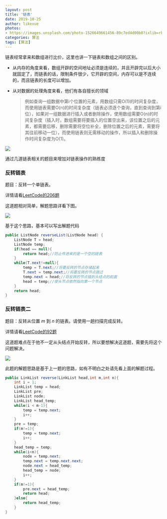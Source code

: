 ```yaml
---
layout: post
title: '链表'
date: 2019-10-25
author: likexue
photos:
- https://images.unsplash.com/photo-1526649661456-89c7ed4d00b8?ixlib=rb-1.2.1&ixid=eyJhcHBfaWQiOjEyMDd9&auto=format&fit=crop&w=500&q=60
categories: 算法
tags: [算法]
---
```




   链表经常拿来和数组进行比价，这里也讲一下链表和数组之间的区别。

+ 从内存的角度来看，数组开辟的空间地址必须是连续的，并且开辟完以后大小就固定了，而链表的话，限制条件很少，它开辟的空间，内存可以是不连续的，而且链表的长度可以增加。

+ 从对数据的处理角度来看，他们有各自擅长的领域

  > 例如查询一组数据中第i个位置的元素，用数组只需O(1)的时间复杂度，而使用链表需要O(n)的时间复杂度（链表必须逐个查询，直到查询到第i位），如果对一组数据进行插入或者删除操作，使用数组需要O(n)的时间复杂度（插入时，数组需要将要插入的位置空出来，该位置之后的元素，都需要后移，删除需要将空位补全，删除位置之后的元素，需要将其往前移动一位），而使用链表则无需移动的操作，所以插入和删除操作时间复杂度为O(1)。

![]({{site.baseurl}}/assets/images/linkList/链表.jpg)

通过几道链表相关的题目来增加对链表操作的熟练度

### 反转链表

题目：反转一个单链表。

详情请看[LeetCode的206题](https://leetcode-cn.com/problems/reverse-linked-list/)

这道题相对简单，解题思路详看下图。

![]({{site.baseurl}}/assets/images/linkList/反转链表.jpg)

基于这个思路，基本可以写出解题代码

```java
public ListNode reverseList(ListNode head) {
    ListNode T = head;
    ListNode temp;
    if(head == null){
        return head;//防止传进来的是一个空的链表
    }
    while(T.next!=null){
        temp = T.next;//将要反转的节点存储起来
        T.next = temp.next;//将要反转的节点跳过
        temp.next = head;//将反转的节点插到头结点的前面
        head = temp;//使头节点依然指向第一个节点
    }
    return head;
}
```

### 反转链表二

题目：反转从位置 *m* 到 *n* 的链表。请使用一趟扫描完成反转。

详情请看[LeetCode的92题](https://leetcode-cn.com/problems/reverse-linked-list-ii/)

这道题难点在于他不一定从头结点开始反转，所以要想解决这道题，需要先将这个问题解决。

![]({{site.baseurl}}/assets/images/linkList/反转链表2.jpg)

此题的解题思路是基于上一题的思路，如有不明白之处请先看上面的解题过程。

```java
public LinkList reverse(LinkList head,int m,int n){
    int i = 1;
    LinkList temp = head;
    LinkList pre;
    LinkList node;
    LinkList head_temp;
    while(i < m-1){
        temp = temp.next;
        i++;
    }
    pre = temp;
    if(m!=1){
        temp = temp.next;
        i++;
    }
    head_temp = temp;
    while(i<n){
        node = temp.next;
        temp.next = temp.next.next;
        node.next = head_temp;
        head_temp = node;
        i++;
    }
    if(m!=1){
        pre.next = head_temp;
        return head;
    }else{
        return head_temp;
    }
}
```



